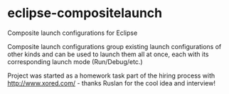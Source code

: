 # eclipse-compositelaunch
Composite launch configurations for Eclipse

Composite launch configurations group existing launch configurations of other kinds 
and can be used to launch them all at once, each with its corresponding launch mode (Run/Debug/etc.)

Project was started as a homework task part of the hiring process with http://www.xored.com/ - 
thanks Ruslan for the cool idea and interview!
